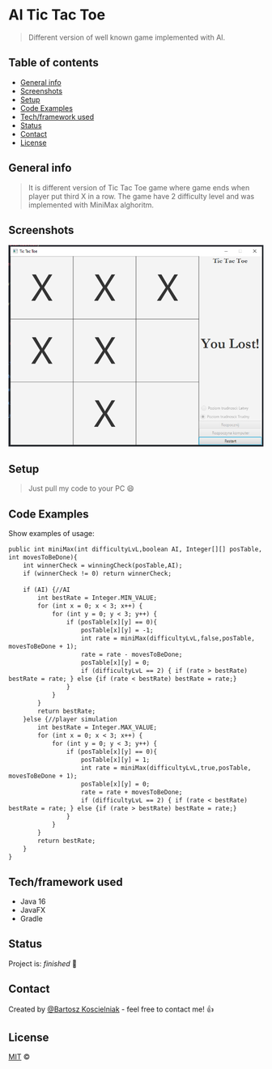 # AI Tic Tac Toe
> Different version of well known game implemented with AI.

## Table of contents
* [General info](#general-info)
* [Screenshots](#screenshots)
* [Setup](#setup)
* [Code Examples](#code-examples)
* [Tech/framework used](#techframework-used)
* [Status](#status)
* [Contact](#contact)
* [License](#license)

## General info
>It is different version of Tic Tac Toe game where game ends when player put third X in a row.
> The game have 2 difficulty level and was implemented with MiniMax alghoritm.

## Screenshots

![Example screenshot](src/main/resources/ai.png)

## Setup

>Just pull my code to your PC :smile:

## Code Examples
Show examples of usage:


    public int miniMax(int difficultyLvL,boolean AI, Integer[][] posTable, int movesToBeDone){
        int winnerCheck = winningCheck(posTable,AI);
        if (winnerCheck != 0) return winnerCheck;

        if (AI) {//AI
            int bestRate = Integer.MIN_VALUE;
            for (int x = 0; x < 3; x++) {
                for (int y = 0; y < 3; y++) {
                    if (posTable[x][y] == 0){
                        posTable[x][y] = -1;
                        int rate = miniMax(difficultyLvL,false,posTable, movesToBeDone + 1);
                        rate = rate - movesToBeDone;
                        posTable[x][y] = 0;
                        if (difficultyLvL == 2) { if (rate > bestRate) bestRate = rate; } else {if (rate < bestRate) bestRate = rate;}
                    }
                }
            }
            return bestRate;
        }else {//player simulation
            int bestRate = Integer.MAX_VALUE;
            for (int x = 0; x < 3; x++) {
                for (int y = 0; y < 3; y++) {
                    if (posTable[x][y] == 0){
                        posTable[x][y] = 1;
                        int rate = miniMax(difficultyLvL,true,posTable, movesToBeDone + 1);
                        posTable[x][y] = 0;
                        rate = rate + movesToBeDone;
                        if (difficultyLvL == 2) { if (rate < bestRate) bestRate = rate; } else {if (rate > bestRate) bestRate = rate;}
                    }
                }
            }
            return bestRate;
        }
    }



## Tech/framework used

* Java 16
* JavaFX
* Gradle

## Status
Project is: _finished_ :monocle_face:


## Contact
Created by [@Bartosz Koscielniak](https://github.com/BartoszKoscielniak) - feel free to contact me! :+1:


## License
[MIT](https://choosealicense.com/licenses/mit/) ©

